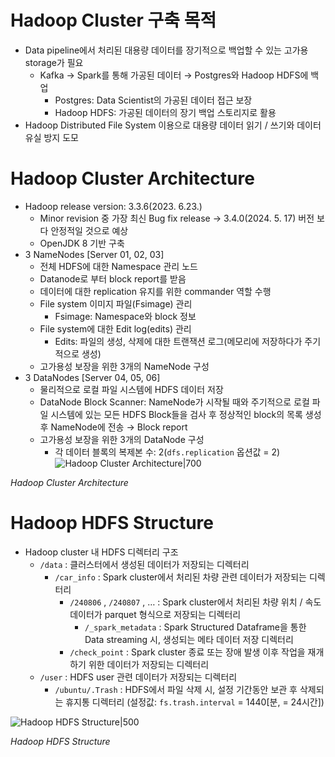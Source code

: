 # Hadoop Cluster 구축 목적

- Data pipeline에서 처리된 대용량 데이터를 장기적으로 백업할 수 있는 고가용 storage가 필요
    - Kafka → Spark를 통해 가공된 데이터 → Postgres와 Hadoop HDFS에 백업
        - Postgres: Data Scientist의 가공된 데이터 접근 보장
        - Hadoop HDFS: 가공된 데이터의 장기 백업 스토리지로 활용
- Hadoop Distributed File System 이용으로 대용량 데이터 읽기 / 쓰기와 데이터 유실 방지 도모

# Hadoop Cluster Architecture

- Hadoop release version: 3.3.6(2023. 6.23.)
    - Minor revision 중 가장 최신 Bug fix release → 3.4.0(2024. 5. 17) 버전 보다 안정적일 것으로 예상
    - OpenJDK 8 기반 구축
- 3 NameNodes [Server 01, 02, 03]
    - 전체 HDFS에 대한 Namespace 관리 노드
    - Datanode로 부터 block report를 받음
    - 데이터에 대한 replication 유지를 위한 commander 역할 수행
    - File system 이미지 파일(Fsimage) 관리
        - Fsimage: Namespace와 block 정보
    - File system에 대한 Edit log(edits) 관리
        - Edits: 파일의 생성, 삭제에 대한 트랜잭션 로그(메모리에 저장하다가 주기적으로 생성)
    - 고가용성 보장을 위한 3개의 NameNode 구성
- 3 DataNodes [Server 04, 05, 06]
    - 물리적으로 로컬 파일 시스템에 HDFS 데이터 저장
    - DataNode Block Scanner: NameNode가 시작될 때와 주기적으로 로컬 파일 시스템에 있는 모든 HDFS Block들을 검사 후 정상적인 block의 목록 생성 후 NameNode에 전송 → Block report
    - 고가용성 보장을 위한 3개의 DataNode 구성
        - 각 데이터 블록의 복제본 수: 2(`dfs.replication` 옵션값 = 2)
![Hadoop Cluster Architecture|700](https://i.imgur.com/X6vszoQ.png)

_Hadoop Cluster Architecture_

# Hadoop HDFS Structure

- Hadoop cluster 내 HDFS 디렉터리 구조
    - `/data` : 클러스터에서 생성된 데이터가 저장되는 디렉터리
        - `/car_info` : Spark cluster에서 처리된 차량 관련 데이터가 저장되는 디렉터리
            - `/240806` , `/240807` , … : Spark cluster에서 처리된 차량 위치 / 속도 데이터가 parquet 형식으로 저장되는 디렉터리
                - `/_spark_metadata` : Spark Structured Dataframe을 통한 Data streaming 시, 생성되는 메타 데이터 저장 디렉터리
            - `/check_point` : Spark cluster 종료 또는 장애 발생 이후 작업을 재개하기 위한 데이터가 저장되는 디렉터리
    - `/user` : HDFS user 관련 데이터가 저장되는 디렉터리
        - `/ubuntu/.Trash` : HDFS에서 파일 삭제 시, 설정 기간동안 보관 후 삭제되는 휴지통 디렉터리 (설정값: `fs.trash.interval` = 1440[분, = 24시간])

![Hadoop HDFS Structure|500](https://i.imgur.com/3TjCld0.png)

_Hadoop HDFS Structure_
